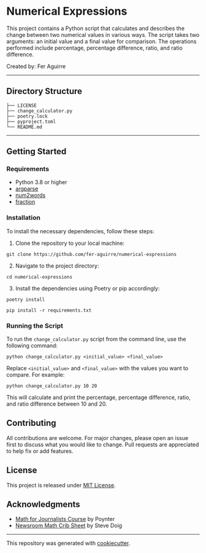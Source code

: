 # Numerical Expressions
This project contains a Python script that calculates and describes the change between two numerical values in various ways. The script takes two arguments: an initial value and a final value for comparison. The operations performed include percentage, percentage difference, ratio, and ratio difference.

Created by: Fer Aguirre

---

## Directory Structure

```
├── LICENSE
├── change_calculator.py
├── poetry.lock
├── pyproject.toml
└── README.md
```
---

## Getting Started

### Requirements

- Python 3.8 or higher
- [argparse](https://pypi.org/project/argparse/)
- [num2words](https://pypi.org/project/num2words/)
- [fraction](https://pypi.org/project/Fraction/)

### Installation 

To install the necessary dependencies, follow these steps:

1. Clone the repository to your local machine:

```
git clone https://github.com/fer-aguirre/numerical-expressions
```

2. Navigate to the project directory:

```
cd numerical-expressions
```

3. Install the dependencies using Poetry or pip accordingly:

```
poetry install
```

```
pip install -r requirements.txt
```

### Running the Script

To run the `change_calculator.py` script from the command line, use the following command:

```
python change_calculator.py <initial_value> <final_value>
```

Replace `<initial_value>` and `<final_value>` with the values you want to compare. For example:

```
python change_calculator.py 10 20
```

This will calculate and print the percentage, percentage difference, ratio, and ratio difference between 10 and 20.

## Contributing

All contributions are welcome. For major changes, please open an issue first to discuss what you would like to change. Pull requests are appreciated to help fix or add features.

## License

This project is released under [MIT License](/LICENSE).

## Acknowledgments

- [Math for Journalists Course](https://www.poynter.org/shop/self-directed-course/numeracy-primer-how-to-write-about-numbers/) by Poynter
- [Newsroom Math Crib Sheet](https://www.datovazurnalistika.cz/wp-content/uploads/2014/07/Newsroom-Math-Crib-Sheet-Steve-Doig.pdf) by Steve Doig

---

This repository was generated with [cookiecutter](https://github.com/cookiecutter/cookiecutter).